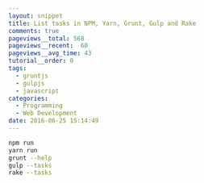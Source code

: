 ```yaml
---
layout: snippet
title: List tasks in NPM, Yarn, Grunt, Gulp and Rake
comments: true
pageviews__total: 568
pageviews__recent:  60
pageviews__avg_time: 43
tutorial__order: 0
tags:
  - gruntjs
  - gulpjs
  - javascript
categories:
  - Programming
  - Web Development
date: 2016-06-25 15:14:49
---
```


```bash
npm run
yarn run
grunt --help
gulp --tasks
rake --tasks
```
